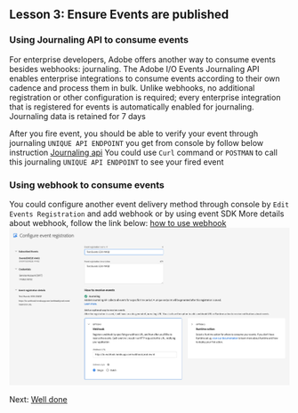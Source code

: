 ## Lesson 3: Ensure Events are published

### Using Journaling API to consume events 
For enterprise developers, Adobe offers another way to consume events besides webhooks: journaling. The Adobe I/O Events Journaling API enables enterprise integrations to consume events according to their own cadence and process them in bulk. Unlike webhooks, no additional registration or other configuration is required; every enterprise integration that is registered for events is automatically enabled for journaling. Journaling data is retained for 7 days 

After you fire event, you should be able to verify your event through journaling `UNIQUE API ENDPOINT` you get from console by follow below instruction
[Journaling api](https://www.adobe.io/apis/experienceplatform/events/docs.html#!adobedocs/adobeio-events/master/intro/journaling_api.md)
You could use `Curl` command or `POSTMAN` to call this journaling `UNIQUE API ENDPOINT` to see your fired event

### Using webhook to consume events 
You could configure another event delivery method through console by `Edit Events Registration` and add webhook or by using event SDK
More details about webhook, follow the link below: 
[how to use webhook](https://www.adobe.io/apis/experienceplatform/events/docs.html#!adobedocs/adobeio-events/master/intro/webhook_docs_intro.md)
![webhook](assets/webhook.png)

Next: [Well done](/lessons/welldone.md)